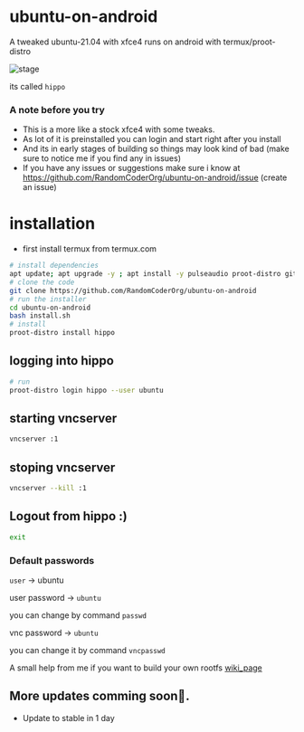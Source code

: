 # ubuntu-on-android
A tweaked ubuntu-21.04 with xfce4 runs on android with termux/proot-distro

![stage](https://img.shields.io/badge/Status-Testing-orange)

its called `hippo`

### A note before you try
- This is a more like a stock xfce4 with some tweaks.
- As lot of it is preinstalled you can login and start right after you install 
- And its in early stages of building so things may look kind of bad (make sure to notice me if you find any in issues)
- If you have any issues or suggestions make sure i know at https://github.com/RandomCoderOrg/ubuntu-on-android/issue (create an issue)

# installation
- first install termux from termux.com
```bash
# install dependencies
apt update; apt upgrade -y ; apt install -y pulseaudio proot-distro git -y
# clone the code
git clone https://github.com/RandomCoderOrg/ubuntu-on-android
# run the installer
cd ubuntu-on-android
bash install.sh
# install
proot-distro install hippo
```
## logging into hippo
```bash
# run
proot-distro login hippo --user ubuntu
```
## starting vncserver
```bash
vncserver :1
```
## stoping vncserver
```bash
vncserver --kill :1
```
## Logout from hippo :)
```bash
exit
```
### Default passwords
`user` -> ubuntu



user password -> `ubuntu`


you can change by command `passwd`


vnc password -> `ubuntu`


you can change it by command `vncpasswd`

A small help from me if you want to build your own rootfs [wiki_page](https://github.com/RandomCoderOrg/ubuntu-on-android/wiki/commands-took-to-make-a-custom-rootfs)
## More updates comming soon👊.
- Update to stable in 1 day
